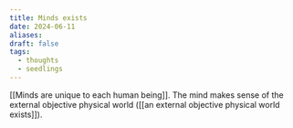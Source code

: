 ```yaml
---
title: Minds exists
date: 2024-06-11
aliases: 
draft: false
tags:
  - thoughts
  - seedlings
---
```

[[Minds are unique to each human being]]. The mind makes sense of the external objective physical world ([[an external objective physical world exists]]).